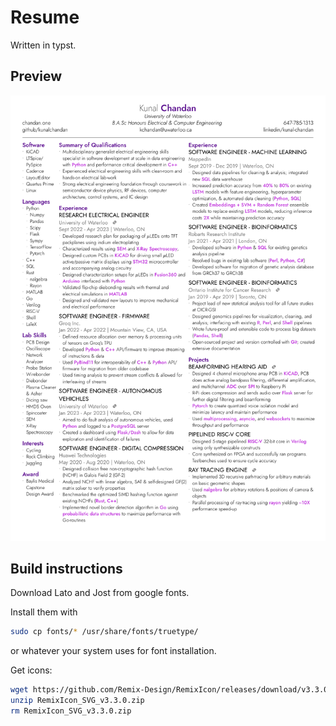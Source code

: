 # Resume
Written in typst.
## Preview

![resume preview](./resume-1.png)



## Build instructions
Download Lato and Jost from google fonts.

Install them with
```bash
sudo cp fonts/* /usr/share/fonts/truetype/
```

or whatever your system uses for font installation.


Get icons:

```bash
wget https://github.com/Remix-Design/RemixIcon/releases/download/v3.3.0/RemixIcon_SVG_v3.3.0.zip
unzip RemixIcon_SVG_v3.3.0.zip
rm RemixIcon_SVG_v3.3.0.zip
```
